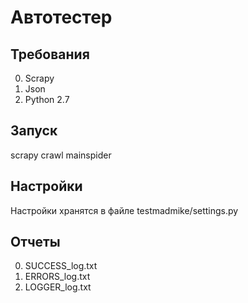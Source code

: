 Автотестер
=
Требования
-
0. Scrapy
0. Json
0. Python 2.7

Запуск
-
scrapy crawl mainspider

Настройки
-
Настройки хранятся в файле testmadmike/settings.py

Отчеты
-
0. SUCCESS_log.txt
0. ERRORS_log.txt
0. LOGGER_log.txt

